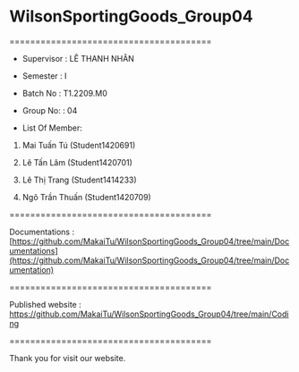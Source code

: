 # WilsonSportingGoods_Group04

=======================================

+ Supervisor
: LÊ THANH NHÂN

+ Semester
: I

+ Batch No
: T1.2209.M0

+ Group No:
: 04

+ List Of Member:

1. Mai Tuấn Tú
(Student1420691)

2. Lê Tấn Lâm 
(Student1420701)

3. Lê Thị Trang
(Student1414233)

4. Ngô Trần Thuấn
(Student1420709)

=======================================

Documentations : [https://github.com/MakaiTu/WilsonSportingGoods_Group04/tree/main/Documentations](https://github.com/MakaiTu/WilsonSportingGoods_Group04/tree/main/Documentation)

=======================================

Published website : https://github.com/MakaiTu/WilsonSportingGoods_Group04/tree/main/Coding

=======================================

Thank you for visit our website.
